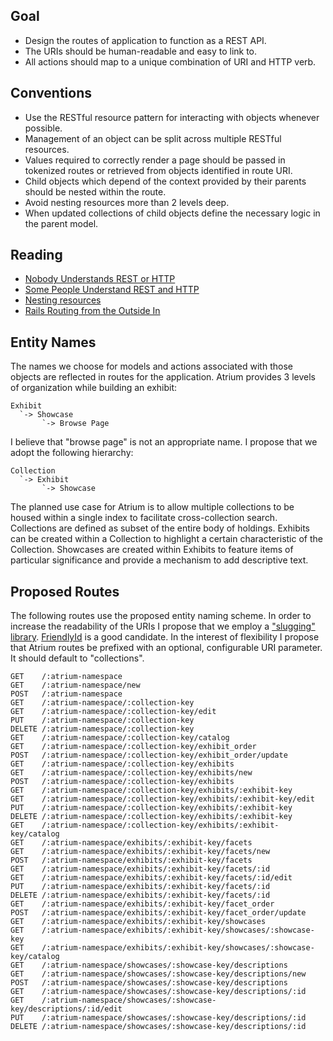 Goal
----
 - Design the routes of application to function as a REST API.
 - The URIs should be human-readable and easy to link to.
 - All actions should map to a unique combination of URI and HTTP verb.

Conventions
-----------
 - Use the RESTful resource pattern for interacting with objects whenever possible.
 - Management of an object can be split across multiple RESTful resources.
 - Values required to correctly render a page should be passed in tokenized routes or retrieved from objects identified in route URI.
 - Child objects which depend of the context provided by their parents should be nested within the route.
 - Avoid nesting resources more than 2 levels deep.
 - When updated collections of child objects define the necessary logic in the parent model.

Reading
-------
 - [Nobody Understands REST or HTTP](http://blog.steveklabnik.com/2011/07/03/nobody-understands-rest-or-http.html)
 - [Some People Understand REST and HTTP](http://blog.steveklabnik.com/2011/08/07/some-people-understand-rest-and-http.html)
 - [Nesting resources](http://weblog.jamisbuck.org/2007/2/5/nesting-resources)
 - [Rails Routing from the Outside In](http://guides.rubyonrails.org/routing.html)

Entity Names
------------
The names we choose for models and actions associated with those objects are reflected in routes for the application.
Atrium provides 3 levels of organization while building an exhibit:

    Exhibit
      `-> Showcase
           `-> Browse Page

I believe that "browse page" is not an appropriate name.
I propose that we adopt the following hierarchy:

    Collection
      `-> Exhibit
           `-> Showcase

The planned use case for Atrium is to allow multiple collections to be housed within a single index to facilitate cross-collection search.
Collections are defined as subset of the entire body of holdings.
Exhibits can be created within a Collection to highlight a certain characteristic of the Collection.
Showcases are created within Exhibits to feature items of particular significance and provide a mechanism to add descriptive text.

Proposed Routes
---------------
The following routes use the proposed entity naming scheme.
In order to increase the readability of the URIs I propose that we employ a ["slugging" library](https://www.ruby-toolbox.com/categories/rails_permalinks___slugs). [FriendlyId](http://rubygems.org/gems/friendly_id) is a good candidate.
In the interest of flexibility I propose that Atrium routes be prefixed with an optional, configurable URI parameter. It should default to "collections".

    GET    /:atrium-namespace
    GET    /:atrium-namespace/new
    POST   /:atrium-namespace
    GET    /:atrium-namespace/:collection-key
    GET    /:atrium-namespace/:collection-key/edit
    PUT    /:atrium-namespace/:collection-key
    DELETE /:atrium-namespace/:collection-key
    GET    /:atrium-namespace/:collection-key/catalog
    GET    /:atrium-namespace/:collection-key/exhibit_order
    POST   /:atrium-namespace/:collection-key/exhibit_order/update
    GET    /:atrium-namespace/:collection-key/exhibits
    GET    /:atrium-namespace/:collection-key/exhibits/new
    POST   /:atrium-namespace/:collection-key/exhibits
    GET    /:atrium-namespace/:collection-key/exhibits/:exhibit-key
    GET    /:atrium-namespace/:collection-key/exhibits/:exhibit-key/edit
    PUT    /:atrium-namespace/:collection-key/exhibits/:exhibit-key
    DELETE /:atrium-namespace/:collection-key/exhibits/:exhibit-key
    GET    /:atrium-namespace/:collection-key/exhibits/:exhibit-key/catalog
    GET    /:atrium-namespace/exhibits/:exhibit-key/facets
    GET    /:atrium-namespace/exhibits/:exhibit-key/facets/new
    POST   /:atrium-namespace/exhibits/:exhibit-key/facets
    GET    /:atrium-namespace/exhibits/:exhibit-key/facets/:id
    GET    /:atrium-namespace/exhibits/:exhibit-key/facets/:id/edit
    PUT    /:atrium-namespace/exhibits/:exhibit-key/facets/:id
    DELETE /:atrium-namespace/exhibits/:exhibit-key/facets/:id
    GET    /:atrium-namespace/exhibits/:exhibit-key/facet_order
    POST   /:atrium-namespace/exhibits/:exhibit-key/facet_order/update
    GET    /:atrium-namespace/exhibits/:exhibit-key/showcases
    GET    /:atrium-namespace/exhibits/:exhibit-key/showcases/:showcase-key
    GET    /:atrium-namespace/exhibits/:exhibit-key/showcases/:showcase-key/catalog
    GET    /:atrium-namespace/showcases/:showcase-key/descriptions
    GET    /:atrium-namespace/showcases/:showcase-key/descriptions/new
    POST   /:atrium-namespace/showcases/:showcase-key/descriptions
    GET    /:atrium-namespace/showcases/:showcase-key/descriptions/:id
    GET    /:atrium-namespace/showcases/:showcase-key/descriptions/:id/edit
    PUT    /:atrium-namespace/showcases/:showcase-key/descriptions/:id
    DELETE /:atrium-namespace/showcases/:showcase-key/descriptions/:id
